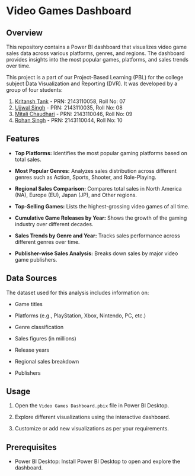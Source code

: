 # Video Games Dashboard

## Overview

This repository contains a Power BI dashboard that visualizes video game sales data across various platforms, genres, and regions. The dashboard provides insights into the most popular games, platforms, and sales trends over time.

This project is a part of our Project-Based Learning (PBL) for the college subject Data Visualization and Reporting (DVR). It was developed by a group of four students:

1. [Kritansh Tank](https://github.com/Kritansh-Tank) - PRN: 2143110058, Roll No: 07 
2. [Ujjwal Singh](https://github.com/Kritansh-Tank) - PRN: 2143110035, Roll No: 08
3. [Mitali Chaudhari](https://github.com/Kritansh-Tank) - PRN: 2143110046, Roll No: 09
4. [Rohan Singh](https://github.com/Kritansh-Tank) - PRN: 2143110044, Roll No: 10

## Features

- **Top Platforms:** Identifies the most popular gaming platforms based on total sales.

- **Most Popular Genres:** Analyzes sales distribution across different genres such as Action, Sports, Shooter, and Role-Playing.

- **Regional Sales Comparison:** Compares total sales in North America (NA), Europe (EU), Japan (JP), and Other regions.

- **Top-Selling Games:** Lists the highest-grossing video games of all time.

- **Cumulative Game Releases by Year:** Shows the growth of the gaming industry over different decades.

- **Sales Trends by Genre and Year:** Tracks sales performance across different genres over time.

- **Publisher-wise Sales Analysis:** Breaks down sales by major video game publishers.

## Data Sources

The dataset used for this analysis includes information on:

- Game titles

- Platforms (e.g., PlayStation, Xbox, Nintendo, PC, etc.)

- Genre classification

- Sales figures (in millions)

- Release years

- Regional sales breakdown

- Publishers

## Usage

1. Open the ```Video Games Dashboard.pbix``` file in Power BI Desktop.

2. Explore different visualizations using the interactive dashboard.

3. Customize or add new visualizations as per your requirements.

## Prerequisites

- Power BI Desktop: Install Power BI Desktop to open and explore the dashboard.
